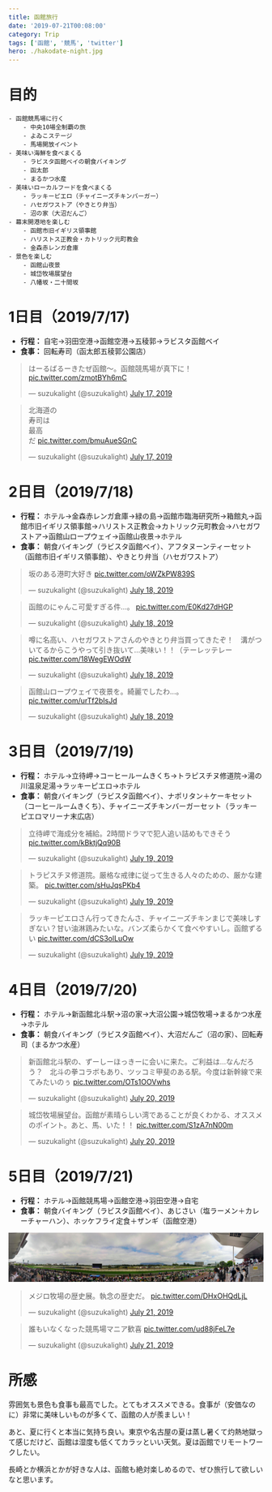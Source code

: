 ```yaml
---
title: 函館旅行
date: '2019-07-21T00:08:00'
category: Trip
tags: ['函館', '競馬', 'twitter']
hero: ./hakodate-night.jpg
---
```


# 目的

```
- 函館競馬場に行く
    - 中央10場全制覇の旅
    - よゐこステージ
    - 馬場開放イベント
- 美味い海鮮を食べまくる
    - ラビスタ函館ベイの朝食バイキング
    - 函太郎
    - まるかつ水産
- 美味いローカルフードを食べまくる
    - ラッキーピエロ（チャイニーズチキンバーガー）
    - ハセガワストア（やきとり弁当）
    - 沼の家（大沼だんご）
- 幕末開港地を楽しむ
    - 函館市旧イギリス領事館
    - ハリストス正教会・カトリック元町教会
    - 金森赤レンガ倉庫
- 景色を楽しむ
    - 函館山夜景
    - 城岱牧場展望台
    - 八幡坂・二十間坂
```

# 1日目（2019/7/17)

- __行程：__ 自宅→羽田空港→函館空港→五稜郭→ラビスタ函館ベイ
- __食事：__ 回転寿司（函太郎五稜郭公園店）

<blockquote class="twitter-tweet"><p lang="ja" dir="ltr">はーるばるーきたぜ函館〜。函館競馬場が真下に！ <a href="https://t.co/zmotBYh6mC">pic.twitter.com/zmotBYh6mC</a></p>&mdash; suzukalight (@suzukalight) <a href="https://twitter.com/suzukalight/status/1151369886246899712?ref_src=twsrc%5Etfw">July 17, 2019</a></blockquote>

<blockquote class="twitter-tweet"><p lang="ja" dir="ltr">北海道の<br>寿司は<br>最高<br>だ <a href="https://t.co/bmuAueSGnC">pic.twitter.com/bmuAueSGnC</a></p>&mdash; suzukalight (@suzukalight) <a href="https://twitter.com/suzukalight/status/1151484420966121473?ref_src=twsrc%5Etfw">July 17, 2019</a></blockquote>

# 2日目（2019/7/18)

- __行程：__ ホテル→金森赤レンガ倉庫→緑の島→函館市臨海研究所→箱館丸→函館市旧イギリス領事館→ハリストス正教会→カトリック元町教会→ハセガワストア→函館山ロープウェイ→函館山夜景→ホテル
- __食事：__ 朝食バイキング（ラビスタ函館ベイ）、アフタヌーンティーセット（函館市旧イギリス領事館）、やきとり弁当（ハセガワストア）

<blockquote class="twitter-tweet"><p lang="ja" dir="ltr">坂のある港町大好き <a href="https://t.co/oWZkPW839S">pic.twitter.com/oWZkPW839S</a></p>&mdash; suzukalight (@suzukalight) <a href="https://twitter.com/suzukalight/status/1151678205905870848?ref_src=twsrc%5Etfw">July 18, 2019</a></blockquote> 

<blockquote class="twitter-tweet"><p lang="ja" dir="ltr">函館のにゃんこ可愛すぎる件…。 <a href="https://t.co/E0Kd27dHGP">pic.twitter.com/E0Kd27dHGP</a></p>&mdash; suzukalight (@suzukalight) <a href="https://twitter.com/suzukalight/status/1151748635576586241?ref_src=twsrc%5Etfw">July 18, 2019</a></blockquote>

<blockquote class="twitter-tweet"><p lang="ja" dir="ltr">噂に名高い、ハセガワストアさんのやきとり弁当買ってきたぞ！　溝がついてるからこうやって引き抜いて…美味い！！（テーレッテレー <a href="https://t.co/18WegEWOdW">pic.twitter.com/18WegEWOdW</a></p>&mdash; suzukalight (@suzukalight) <a href="https://twitter.com/suzukalight/status/1151795627849732096?ref_src=twsrc%5Etfw">July 18, 2019</a></blockquote>

<blockquote class="twitter-tweet" data-conversation="none"><p lang="ja" dir="ltr">函館山ロープウェイで夜景を。綺麗でしたわ…。 <a href="https://t.co/urTf2bIsJd">pic.twitter.com/urTf2bIsJd</a></p>&mdash; suzukalight (@suzukalight) <a href="https://twitter.com/suzukalight/status/1151833696296550400?ref_src=twsrc%5Etfw">July 18, 2019</a></blockquote>

# 3日目（2019/7/19)

- __行程：__ ホテル→立待岬→コーヒールームきくち→トラピスチヌ修道院→湯の川温泉足湯→ラッキーピエロ→ホテル
- __食事：__ 朝食バイキング（ラビスタ函館ベイ）、ナポリタン＋ケーキセット（コーヒールームきくち）、チャイニーズチキンバーガーセット（ラッキーピエロマリーナ末広店）

<blockquote class="twitter-tweet"><p lang="ja" dir="ltr">立待岬で海成分を補給。2時間ドラマで犯人追い詰めもできそう <a href="https://t.co/kBktjQq90B">pic.twitter.com/kBktjQq90B</a></p>&mdash; suzukalight (@suzukalight) <a href="https://twitter.com/suzukalight/status/1152141693451243520?ref_src=twsrc%5Etfw">July 19, 2019</a></blockquote>

<blockquote class="twitter-tweet"><p lang="ja" dir="ltr">トラピスチヌ修道院。厳格な戒律に従って生きる人々のための、厳かな建築。 <a href="https://t.co/sHuJqsPKb4">pic.twitter.com/sHuJqsPKb4</a></p>&mdash; suzukalight (@suzukalight) <a href="https://twitter.com/suzukalight/status/1152144817205334016?ref_src=twsrc%5Etfw">July 19, 2019</a></blockquote>

<blockquote class="twitter-tweet"><p lang="ja" dir="ltr">ラッキーピエロさん行ってきたんさ、チャイニーズチキンまじで美味しすぎない？甘い油淋鶏みたいな。バンズ柔らかくて食べやすいし。函館ずるい <a href="https://t.co/dCS3olLuOw">pic.twitter.com/dCS3olLuOw</a></p>&mdash; suzukalight (@suzukalight) <a href="https://twitter.com/suzukalight/status/1152184217259761664?ref_src=twsrc%5Etfw">July 19, 2019</a></blockquote>

# 4日目（2019/7/20)

- __行程：__ ホテル→新函館北斗駅→沼の家→大沼公園→城岱牧場→まるかつ水産→ホテル
- __食事：__ 朝食バイキング（ラビスタ函館ベイ）、大沼だんご（沼の家）、回転寿司（まるかつ水産）

<blockquote class="twitter-tweet" data-conversation="none"><p lang="ja" dir="ltr">新函館北斗駅の、ずーしーほっきーに会いに来た。ご利益は…なんだろう？　北斗の拳コラボもあり、ツッコミ甲斐のある駅。今度は新幹線で来てみたいのぅ <a href="https://t.co/OTs1OOVwhs">pic.twitter.com/OTs1OOVwhs</a></p>&mdash; suzukalight (@suzukalight) <a href="https://twitter.com/suzukalight/status/1152511604585447424?ref_src=twsrc%5Etfw">July 20, 2019</a></blockquote>

<blockquote class="twitter-tweet"><p lang="ja" dir="ltr">城岱牧場展望台。函館が素晴らしい湾であることが良くわかる、オススメのポイント。あと、馬、いた！！ <a href="https://t.co/S1zA7nN00m">pic.twitter.com/S1zA7nN00m</a></p>&mdash; suzukalight (@suzukalight) <a href="https://twitter.com/suzukalight/status/1152514056168722432?ref_src=twsrc%5Etfw">July 20, 2019</a></blockquote>

# 5日目（2019/7/21)

- __行程：__ ホテル→函館競馬場→函館空港→羽田空港→自宅
- __食事：__ 朝食バイキング（ラビスタ函館ベイ）、あじさい（塩ラーメン＋カレーチャーハン）、ホッケフライ定食＋ザンギ（函館空港）

![](hakodate-race-course-pano.jpg)

<blockquote class="twitter-tweet"><p lang="ja" dir="ltr">メジロ牧場の歴史展。執念の歴史だ。 <a href="https://t.co/DHxOHQdLjL">pic.twitter.com/DHxOHQdLjL</a></p>&mdash; suzukalight (@suzukalight) <a href="https://twitter.com/suzukalight/status/1152809583968227328?ref_src=twsrc%5Etfw">July 21, 2019</a></blockquote>

<blockquote class="twitter-tweet"><p lang="ja" dir="ltr">誰もいなくなった競馬場マニア歓喜 <a href="https://t.co/ud88jFeL7e">pic.twitter.com/ud88jFeL7e</a></p>&mdash; suzukalight (@suzukalight) <a href="https://twitter.com/suzukalight/status/1152872951902982144?ref_src=twsrc%5Etfw">July 21, 2019</a></blockquote>

# 所感

雰囲気も景色も食事も最高でした。とてもオススメできる。食事が（安価なのに）非常に美味しいものが多くて、函館の人が羨ましい！

あと、夏に行くと本当に気持ち良い。東京や名古屋の夏は蒸し暑くて灼熱地獄って感じだけど、函館は湿度も低くてカラッといい天気。夏は函館でリモートワークしたい。

長崎とか横浜とかが好きな人は、函館も絶対楽しめるので、ぜひ旅行して欲しいなと思います。
